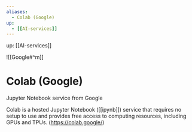 ```yaml
---
aliases:
  - Colab (Google)
up:
  - [[AI-services]]
---
```

up:  [[AI-services]]

![[Google#^m]]
# Colab (Google)
Jupyter Notebook service from Google

Colab is a hosted Jupyter Notebook ([[ipynb]]) service that requires no setup to use and provides free access to computing resources, including GPUs and TPUs.  (https://colab.google/)





